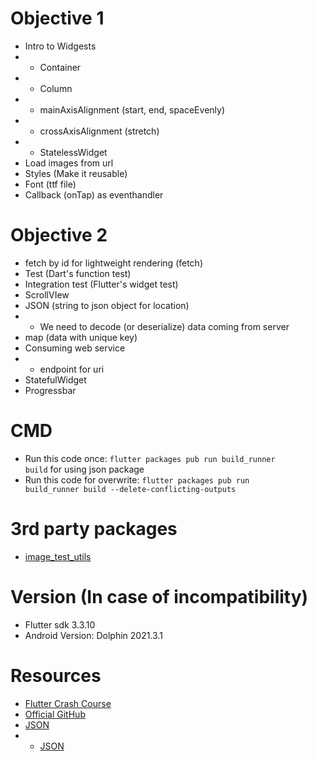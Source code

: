 # Objective 1
- Intro to Widgests
- - Container
- - Column
- - mainAxisAlignment (start, end, spaceEvenly)
- - crossAxisAlignment (stretch)
- - StatelessWidget
- Load images from url 
- Styles (Make it reusable)
- Font (ttf file)
- Callback (onTap) as eventhandler

# Objective 2
- fetch by id for lightweight rendering (fetch)
- Test (Dart's function test)
- Integration test (Flutter's widget test)
- ScrollVIew
- JSON (string to json object for location)
- - We need to decode (or deserialize) data coming from server
- map (data with unique key)
- Consuming web service
- - endpoint for uri
- StatefulWidget
- Progressbar



# CMD
- Run this code once: <code>flutter packages pub run build_runner build</code> for using json package
- Run this code for overwrite: <code>flutter packages pub run build_runner build --delete-conflicting-outputs</code> 

# 3rd party packages
- [image_test_utils](https://pub.dev/packages/image_test_utils)

# Version (In case of incompatibility)
- Flutter sdk 3.3.10
- Android Version: Dolphin 2021.3.1

# Resources
- [Flutter Crash Course](https://fluttercrashcourse.com/courses/basics)
- [Official GitHub](https://github.com/seenickcode/fluttercrashcourse-lessons/)
- [JSON](https://fluttercrashcourse.com/api/v1/locations)
- - [JSON](https://fluttercrashcourse.com/api/v1/locations/<id>)